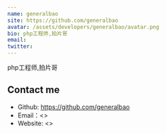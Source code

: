 ```yaml
---
name: generalbao
site: https://github.com/generalbao
avatar: /assets/developers/generalbao/avatar.png
bio: php工程师,拍片哥
email: 
twitter: 
---
```


php工程师,拍片哥

## Contact me

- Github: <https://github.com/generalbao>
- Email：<>
- Website: <>
